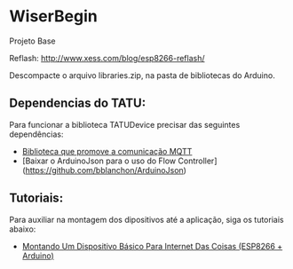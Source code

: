 # WiserBegin
Projeto Base

Reflash:
http://www.xess.com/blog/esp8266-reflash/

Descompacte o arquivo libraries.zip, na pasta de bibliotecas do Arduino.


## Dependencias do TATU:

Para funcionar a biblioteca TATUDevice precisar das seguintes dependências:

* [Biblioteca que promove a comunicação MQTT](https://github.com/knolleary/pubsubclient)
* [Baixar o ArduinoJson para o uso do Flow Controller] (https://github.com/bblanchon/ArduinoJson)

## Tutoriais:

Para auxiliar na montagem dos dipositivos até a aplicação, siga os tutoriais abaixo:

* [Montando Um Dispositivo Básico Para Internet Das Coisas (ESP8266 + Arduino)](https://www.instructables.com/preview/EOZQO7UJ3EPL9I8/)
